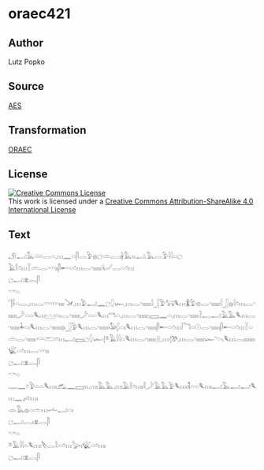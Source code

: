 # oraec421

## Author

Lutz Popko

## Source

[AES](https://github.com/simondschweitzer/aes)

## Transformation

[ORAEC](https://oraec.github.io/)

## License

<a rel="license" href="http://creativecommons.org/licenses/by-sa/4.0/"><img alt="Creative Commons License" style="border-width:0" src="https://i.creativecommons.org/l/by-sa/4.0/88x31.png" /></a><br />This work is licensed under a <a rel="license" href="http://creativecommons.org/licenses/by-sa/4.0/">Creative Commons Attribution-ShareAlike 4.0 International License</a>

## Text

𓄂𓂝𓅓𓄲𓂋𓏏𓈒𓏥𓈖𓏏𓋴𓂋𓅱𓐍𓐎𓏛𓐛𓏤𓋀𓅓𓏭𓂢𓅓𓂋𓅱𓇋𓇋𓏏𓐎<br>
𓄿𓎛𓏌𓏥𓇅𓏛𓂋𓎆𓎆𓎆𓏤𓏤𓋴𓄡𓏏𓏌𓏥𓂋𓎆𓏤𓏤𓏤𓏤𓏤𓏤𓂦𓂋𓏏𓏌𓏥<br>
𓐎𓂝𓁷𓂋𓋴<br>
𓎡𓏏<br>
𓊹𓌢𓏏𓂋𓈒𓏥𓂋𓎆𓎆𓎆𓎆𓎆𓎆𓏤𓏤𓏤𓏤𓍁𓈒𓏥𓅱𓂝𓈖𓐎𓆭𓆱𓈒𓏥𓂋𓎆𓏤𓏤𓏤𓏤𓏤𓏤𓇋𓃀𓅱𓃙𓆰𓏥𓇇𓅱𓊖𓂋𓎆𓏤𓏤𓏤𓏤𓏤𓏤𓇋𓃀𓐍𓇋𓏌𓏥𓂋𓎆𓏤𓏤𓏤𓏤𓏤𓏤𓌳𓏏𓏏𓆰𓏥𓈉𓏏𓏤𓂋𓎆𓏤𓏤𓏤𓏤𓏤𓏤𓌳𓏏𓏏𓆰𓏥𓎔𓏏𓈒𓏥𓂋𓎆𓏤𓏤𓏤𓏤𓏤𓏤𓊪𓈙𓈖𓏏𓈒𓏥𓂋𓎆𓏤𓏤𓏤𓏤𓏤𓏤𓍘𓉻𓂝𓄿𓅓𓆰𓏥𓂋𓎆𓏤𓏤𓏤𓏤𓏤𓏤𓇓𓏏𓏤𓆰𓏥𓂋𓎆𓏤𓏤𓏤𓏤𓏤𓏤𓐍𓃀𓅱𓆰𓏥𓂋𓎆𓏤𓏤𓏤𓏤𓏤𓏤𓅇𓆄𓏏𓏤𓆰𓏥𓂋𓎆𓏤𓏤𓏤𓏤𓏤𓏤𓋴𓄡𓏏𓏌𓏥𓌉𓆓𓏏𓇳𓂋𓎆𓏤𓏤𓏤𓏤𓏤𓏤𓋴𓄡𓏏𓏌𓏥𓇅𓏏𓏛𓂋𓎆𓏤𓏤𓏤𓏤𓏤𓏤𓎙𓂧𓏌𓏥𓂝𓈙𓐎𓆭𓆱𓂆𓎼𓄿𓇋𓇋𓏏𓆰𓏥𓂋𓎆𓏤𓏤𓏤𓏤𓏤𓏤𓇶𓈒𓏥𓂆𓌗𓈒𓏥𓂋𓎆𓏤𓏤𓏤𓏤𓏤𓏤𓆱𓌪𓆰𓏥𓂋𓏤𓏤𓏤𓏤𓏤𓏤𓏤𓏤𓆤𓏏𓏌𓏥𓂋𓎆𓎆𓎆𓏤𓏤<br>
𓐎𓂝𓁷𓂋𓋴<br>
𓎡𓏏<br>
𓊃𓈖𓏌𓅱𓏏𓏏𓆰𓏥𓏤𓃹𓈖𓈙𓏭𓈒𓏥𓏤𓅓𓅓𓈒𓏥𓏤𓄿𓎛𓏌𓏥𓏤𓎛𓌳𓄿𓅓𓅱𓆰𓏥𓏤𓌟𓏏𓏏𓆰𓏥𓏤𓂝𓅓𓂝𓂝𓆰𓏥𓈖𓌽𓏥𓏤<br>
𓁹𓅓𓐍𓏏𓏛𓏥𓌡𓂝𓏏𓏤<br>
𓐎𓂝𓐛𓏤𓁷𓂋𓋴<br>
𓎡𓏏<br>
𓎼𓄿𓇋𓇋𓏏𓆰𓏥𓏤𓌸𓂋𓎛𓏏𓏌𓏥𓅬𓏤𓆤𓏏𓏌𓏥𓏤<br>
𓐎𓂝𓁷𓂋𓋴<br>
